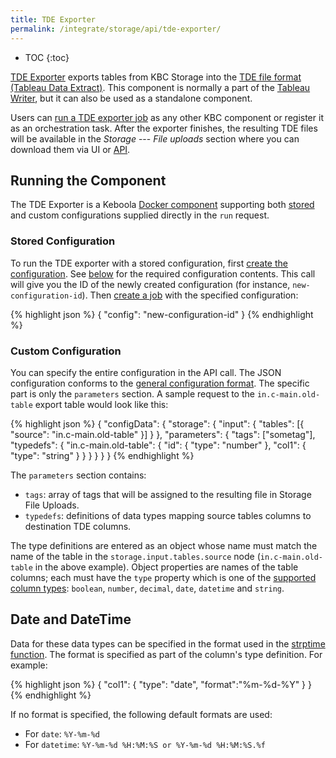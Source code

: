 ```yaml
---
title: TDE Exporter
permalink: /integrate/storage/api/tde-exporter/
---
```


* TOC
{:toc}

[TDE Exporter](https://github.com/keboola/tde-exporter) exports tables from KBC Storage into the
[TDE file format (Tableau Data Extract)](http://www.tableau.com/about/blog/2014/7/understanding-tableau-data-extracts-part1).
This component is normally a part of the [Tableau Writer](https://help.keboola.com/tutorial/write/),
but it can also be used as a standalone component.

Users can [run a TDE exporter job](/overview/jobs/) as any other KBC component or register it
as an orchestration task. After the exporter finishes, the resulting TDE files will be available in the
*Storage* --- *File uploads* section where you can download them via UI or [API](/integrate/storage/api/import-export/).

##  Running the Component
The TDE Exporter is a Keboola [Docker component](/extend/docker/) supporting both
[stored](/integrate/storage/api/configurations/) and
custom configurations supplied directly in the `run` request.

### Stored Configuration
To run the TDE exporter with a stored configuration, first
[create the configuration](http://docs.keboola.apiary.io/#reference/component-configurations/component-configs/create-config).
See [below](#custom-configuration) for the required configuration contents.
This call will give you the ID of the newly created configuration (for instance, `new-configuration-id`).
Then [create a job](/integrate/jobs/) with the specified configuration:

{% highlight json %}
{
    "config": "new-configuration-id"
}
{% endhighlight %}

### Custom Configuration
You can specify the entire configuration in the API call. The JSON configuration conforms
to the [general configuration format](/extend/common-interface/config-file/). The specific part
is only the `parameters` section. A sample request to the `in.c-main.old-table` export table would look like this:

{% highlight json %}
{
	"configData": {
		"storage": {
			"input": {
				"tables": [{
					"source": "in.c-main.old-table"
				}]
			}
		},
		"parameters": {
			"tags": ["sometag"],
			"typedefs": {
				"in.c-main.old-table": {
					"id": {
						"type": "number"
					},
					"col1": {
						"type": "string"
					}
				}
			}
		}
	}
}
{% endhighlight %}

The `parameters` section contains:

- `tags`: array of tags that will be assigned to the resulting file in Storage File Uploads.
- `typedefs`: definitions of data types mapping source tables columns to destination TDE columns.

The type definitions are entered as an object whose name must match the name of the table in the
`storage.input.tables.source` node (`in.c-main.old-table` in the above example). Object properties
are names of the table columns; each must have the `type` property which is one of the
[supported column types](https://onlinehelp.tableau.com/current/pro/online/mac/en-us/datafields_typesandroles_datatypes.html):
`boolean`, `number`, `decimal`, `date`, `datetime` and `string`.

## Date and DateTime
Data for these data types can be specified in the format used
in the [strptime function](http://pubs.opengroup.org/onlinepubs/009695399/functions/strptime.html). The format is specified as part of the column's type definition. For example:

{% highlight json %}
{
    "col1": {
        "type": "date",
        "format":"%m-%d-%Y"
    }
}
{% endhighlight %}

If no format is specified, the following default formats are used:

- For `date`: `%Y-%m-%d`
- For `datetime`: `%Y-%m-%d %H:%M:%S or %Y-%m-%d %H:%M:%S.%f`
